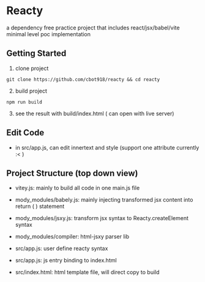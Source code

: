 # Reacty
a dependency free practice project that includes react/jsx/babel/vite minimal level poc implementation

## Getting Started
1. clone project
```
git clone https://github.com/cbot918/reacty && cd reacty
```

2. build project
```
npm run build
```

3. see the result with build/index.html ( can open with live server)

## Edit Code
- in src/app.js, can edit innertext and style (support one attribute currently :< )


## Project Structure (top down view)
- vitey.js: mainly to build all code in one main.js file

- mody_modules/babely.js: mainly injecting transformed jsx 
content into return ( ) statement

- mody_modules/jsxy.js: transform jsx syntax to Reacty.createElement syntax

- mody_modules/compiler: html-jsxy  parser lib

- src/app.js: user define reacty syntax

- src/app.js: js entry binding to index.html

- src/index.html: html template file, will direct copy to build
